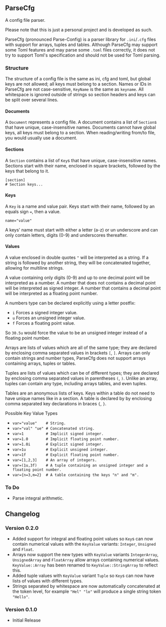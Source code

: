 ## ParseCfg  
A config file parser.

Please note that this is just a personal project and is developed as such.

ParseCfg (pronounced Parse-Config) is a parser library for `.ini`/`.cfg` files with support for
arrays, tuples and tables. Although ParseCfg may support some Toml features and may parse some
`.toml` files correctly, it does not try to support Toml's specification and should not be used for
Toml parsing.

### Structure
The structure of a config file is the same as ini, cfg and toml, but global keys are not allowed;
all keys must belong to a section. Names or IDs in ParseCfg are not case-sensitive, `KeyName` is the
same as `keyname`. All whitespace is ignored outside of strings so section headers and keys can be
split over several lines.

#### Documents
A `Document` represents a config file. A document contains a list of `Section`s that have unique,
case-insensitive names. Documents cannot have global keys, all keys must belong to a section. When
reading/writing from/to file, you would usually use a document.

#### Sections
A `Section` contains a list of `Key`s that have unique, case-insensitive names. Sections start with
their name, enclosed in square brackets, followed by the keys that belong to it.
```
[section]
# Section keys...
```

#### Keys
A `Key` is a name and value pair. Keys start with their name, followed by an equals sign `=`, then a
value.
```
name="value"
```

A keys' name must start with either a letter (a-z) or un underscore and can only contain letters,
digits (0-9) and underscores thereafter.

#### Values
A value enclosed in double quotes `"` will be interpreted as a string. If a string is followed by
another string, they will be concatenated together, allowing for multiline strings.

A value containing only digits (0-9) and up to one decimal point will be interpreted as a number. A
number that does not contains a decimal point will be interpreted as signed integer. A number that
contains a decimal point will be interpreted as a floating point number.

A numbers type can be declared explicitly using a letter postfix:
- `i` Forces a signed integer value.
- `u` Forces an unsigned integer value.
- `f` Forces a floating point value.

So `30.5u` would force the value to be an unsigned integer instead of a floating point number.

Arrays are lists of values which are all of the same type; they are declared by enclosing comma
separated values in brackets `[`, `]`. Arrays can only contain strings and number types, ParseCfg
does not support arrays containing arrays, tuples or tables.

Tuples are lists of values which can be of different types; they are declared by enclosing comma
separated values in parentheses `(`, `)`. Unlike an array, tuples can contain any type, including
arrays tables, and even tuples.

Tables are an anonymous lists of keys. Keys within a table do not need to have unique names like in
a section. A table is declared by by enclosing comma separated key declarations in braces `{`, `}`.

Possible Key Value Types
- `var="value"    # String.`
- `var="val" "ue" # Concatenated string.`
- `var=1          # Implicit signed integer.`
- `var=1.0        # Implicit floating point number.`
- `var=1.0i       # Explicit signed integer.`
- `var=1u         # Explicit unsigned integer.`
- `var=1f         # Explicit floating point number.`
- `var=[1,2,3]    # An array of integers.`
- `var=(1u,3f)    # A tuple containing an unsigned integer and a floating point number.`
- `var={n=3,m=2}  # A table containing the keys "n" and "m".`

### To Do
- Parse integral arithmetic.

## Changelog

### Version 0.2.0
- Added support for integral and floating point values so `Key`s can now contain numerical values
  with the `KeyValue` variants: `Integer`, `Unsigned` and `Float`.
- Arrays now support the new types with `KeyValue` variants `IntegerArray`, `UnsignedArray` and
  `FloatArray` allow arrays containing numerical values. `KeyValue::Array` has been renamed to 
  `KeyValue::StringArray` to reflect this.
- Added tuple values with `KeyValue` variant `Tuple` so `Key`s can now have lists of values with
  different types.
- Strings separated by whitespace are now automatically concatenated at the token level, for example
  `"Hel" "lo"` will produce a single string token `"Hello"`.

### Version 0.1.0
- Initial Release

